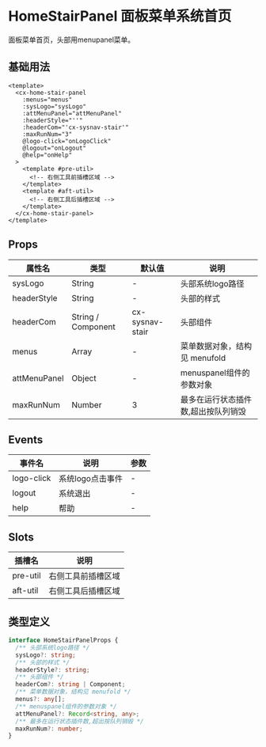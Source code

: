 # HomeStairPanel 面板菜单系统首页

面板菜单首页，头部用menupanel菜单。

## 基础用法

```vue
<template>
  <cx-home-stair-panel
    :menus="menus"
    :sysLogo="sysLogo"
    :attMenuPanel="attMenuPanel"
    :headerStyle="''"
    :headerCom="'cx-sysnav-stair'"
    :maxRunNum="3"
    @logo-click="onLogoClick"
    @logout="onLogout"
    @help="onHelp"
  >
    <template #pre-util>
      <!-- 右侧工具前插槽区域 -->
    </template>
    <template #aft-util>
      <!-- 右侧工具后插槽区域 -->
    </template>
  </cx-home-stair-panel>
</template>
```

## Props

| 属性名 | 类型 | 默认值 | 说明 |
|--------|------|--------|------|
| sysLogo | String | - | 头部系统logo路径 |
| headerStyle | String | - | 头部的样式 |
| headerCom | String / Component | cx-sysnav-stair | 头部组件 |
| menus | Array | - | 菜单数据对象，结构见 menufold |
| attMenuPanel | Object | - | menuspanel组件的参数对象 |
| maxRunNum | Number | 3 | 最多在运行状态插件数,超出按队列销毁 |

## Events

| 事件名 | 说明 | 参数 |
|--------|------|------|
| logo-click | 系统logo点击事件 | - |
| logout | 系统退出 | - |
| help | 帮助 | - |

## Slots

| 插槽名 | 说明 |
|--------|------|
| pre-util | 右侧工具前插槽区域 |
| aft-util | 右侧工具后插槽区域 |

## 类型定义

```ts
interface HomeStairPanelProps {
  /** 头部系统logo路径 */
  sysLogo?: string;
  /** 头部的样式 */
  headerStyle?: string;
  /** 头部组件 */
  headerCom?: string | Component;
  /** 菜单数据对象，结构见 menufold */
  menus?: any[];
  /** menuspanel组件的参数对象 */
  attMenuPanel?: Record<string, any>;
  /** 最多在运行状态插件数,超出按队列销毁 */
  maxRunNum?: number;
} 
```